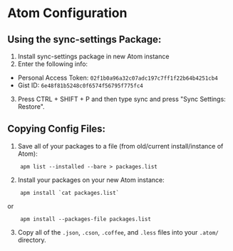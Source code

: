 # Atom Configuration

## Using the sync-settings Package:

1) Install sync-settings package in new Atom instance
2) Enter the following info:
  * Personal Access Token: `02f1b0a96a32c07adc197c7ff1f22b64b4251cb4`
  * Gist ID: `6e48f81b5248c0f6574f56795f775fc4`
3) Press CTRL + SHIFT + P and then type sync and press "Sync Settings: Restore".

## Copying Config Files:
1) Save all of your packages to a file (from old/current install/instance of Atom):
~~~
	apm list --installed --bare > packages.list
~~~

2) Install your packages on your new Atom instance:
~~~
	apm install `cat packages.list`
~~~
or
~~~
	apm install --packages-file packages.list
~~~
3) Copy all of the `.json`, `.cson`, `.coffee`, and `.less` files into your `.atom/` directory.
